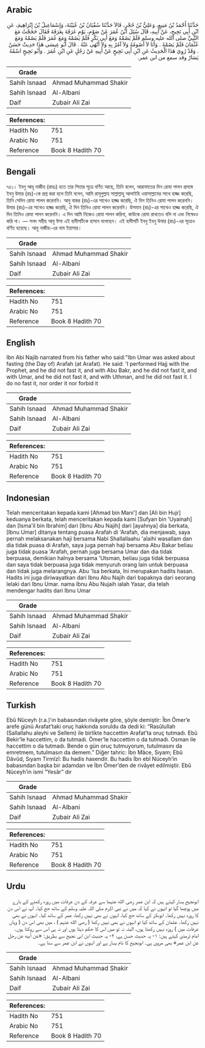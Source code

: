 ## Arabic


<div dir="rtl" lang="ar" style={{fontSize:'larger',backgroundColor:'#f8f9fa',padding:20}}>
حَدَّثَنَا أَحْمَدُ بْنُ مَنِيعٍ، وَعَلِيُّ بْنُ حُجْرٍ، قَالاَ حَدَّثَنَا سُفْيَانُ بْنُ عُيَيْنَةَ، وَإِسْمَاعِيلُ بْنُ إِبْرَاهِيمَ، عَنِ ابْنِ أَبِي نَجِيحٍ، عَنْ أَبِيهِ، قَالَ سُئِلَ ابْنُ عُمَرَ عَنْ صَوْمِ، يَوْمِ عَرَفَةَ بِعَرَفَةَ فَقَالَ حَجَجْتُ مَعَ النَّبِيِّ صلى الله عليه وسلم فَلَمْ يَصُمْهُ وَمَعَ أَبِي بَكْرٍ فَلَمْ يَصُمْهُ وَمَعَ عُمَرَ فَلَمْ يَصُمْهُ وَمَعَ عُثْمَانَ فَلَمْ يَصُمْهُ ‏.‏ وَأَنَا لاَ أَصُومُهُ وَلاَ آمُرُ بِهِ وَلاَ أَنْهَى عَنْهُ ‏.‏ قَالَ أَبُو عِيسَى هَذَا حَدِيثٌ حَسَنٌ ‏.‏ وَقَدْ رُوِيَ هَذَا الْحَدِيثُ عَنِ ابْنِ أَبِي نَجِيحٍ عَنْ أَبِيهِ عَنْ رَجُلٍ عَنِ ابْنِ عُمَرَ ‏.‏ وَأَبُو نَجِيحٍ اسْمُهُ يَسَارٌ ‏وقد سمع من ابن عمر.‏
</div>
<div style={{backgroundColor:'#f8f9fa',padding:20, marginBottom: 10}}><table> <thead> <tr> <th>Grade</th> <th></th> </tr> </thead> <tbody> <tr><td>Sahih Isnaad</td><td>Ahmad Muhammad Shakir</td></tr><tr><td>Sahih Isnaad</td><td>Al-Albani</td></tr><tr><td>Daif</td><td>Zubair Ali Zai</td></tr></tbody></table><table> <thead> <tr> <th>References:</th> <th></th> </tr> </thead> <tbody><tr><td>Hadith No</td><td>751</td></tr><tr><td>Arabic No</td><td>751</td></tr><tr><td>Reference</td><td>Book 8 Hadith 70</td></tr></tbody></table></div>

## Bengali


<div dir="ltr" lang="bn" style={{fontSize:'larger',backgroundColor:'#f8f9fa',padding:20}}>
৭৫১। ইবনু আবূ নাজীহ (রাহঃ) হতে তার পিতার সূত্রে বর্ণিত আছে, তিনি বলেন, আরাফাতের দিন রোযা পালন প্রসঙ্গে ইবনু উমার (রাঃ)-কে প্রশ্ন করা হলে তিনি বলেন, আমি রাসূলুল্লাহ সাল্লাল্লাহু আলাইহি ওয়াসাল্লামের সাথে হাজ্জ করেছি, তিনি সেদিন রোযা পালন করেননি। আবু বাকর (রাঃ)-এর সাথেও হাজ্জ করেছি, ঐ দিন তিনিও রোযা পালন করেননি। উমার (রাঃ)-এর সাথেও হাজ্জ করেছি, ঐ দিন তিনিও রোযা পালন করেননি। উসমান (রাঃ)-এর সাথেও হাজ্জ করেছি, ঐ দিন তিনিও রোযা পালন করেননি। এ দিন আমি নিজেও রোযা পালন করিনা, কাউকে রোযা রাখতেও বলি না এবং নিষেধও করি না। — সনদ সহীহ আবু ঈসা এই হাদীসটিকে হাসান বলেছেন। এই হাদীসটি ইবনু ইবনু উমার (রাঃ)-এর সূত্রেও বর্ণিত হয়েছে। আবু নাজীহ-এর নাম ইয়াসার।
</div>
<div style={{backgroundColor:'#f8f9fa',padding:20, marginBottom: 10}}><table> <thead> <tr> <th>Grade</th> <th></th> </tr> </thead> <tbody> <tr><td>Sahih Isnaad</td><td>Ahmad Muhammad Shakir</td></tr><tr><td>Sahih Isnaad</td><td>Al-Albani</td></tr><tr><td>Daif</td><td>Zubair Ali Zai</td></tr></tbody></table><table> <thead> <tr> <th>References:</th> <th></th> </tr> </thead> <tbody><tr><td>Hadith No</td><td>751</td></tr><tr><td>Arabic No</td><td>751</td></tr><tr><td>Reference</td><td>Book 8 Hadith 70</td></tr></tbody></table></div>

## English


<div dir="ltr" lang="en" style={{fontSize:'larger',backgroundColor:'#f8f9fa',padding:20}}>
Ibn Abi Najib narrated from his father who said:"Ibn Umar was asked about fasting (the Day of) Arafah (at Arafat). He said: 'I performed Hajj with the Prophet, and he did not fast it, and with Abu Bakr, and he did not fast it, and with Umar, and he did not fast it, and with Uthman, and he did not fast it. I do no fast it, nor order it nor forbid it
</div>
<div style={{backgroundColor:'#f8f9fa',padding:20, marginBottom: 10}}><table> <thead> <tr> <th>Grade</th> <th></th> </tr> </thead> <tbody> <tr><td>Sahih Isnaad</td><td>Ahmad Muhammad Shakir</td></tr><tr><td>Sahih Isnaad</td><td>Al-Albani</td></tr><tr><td>Daif</td><td>Zubair Ali Zai</td></tr></tbody></table><table> <thead> <tr> <th>References:</th> <th></th> </tr> </thead> <tbody><tr><td>Hadith No</td><td>751</td></tr><tr><td>Arabic No</td><td>751</td></tr><tr><td>Reference</td><td>Book 8 Hadith 70</td></tr></tbody></table></div>

## Indonesian


<div dir="ltr" lang="id" style={{fontSize:'larger',backgroundColor:'#f8f9fa',padding:20}}>
Telah menceritakan kepada kami [Ahmad bin Mani'] dan [Ali bin Hujr] keduanya berkata, telah menceritakan kepada kami [Sufyan bin 'Uyainah] dan [Isma'il bin Ibrahim] dari [Ibnu Abu Najih] dari [ayahnya] dia berkata, [Ibnu Umar] ditanya tentang puasa Arafah di 'Arafah, dia menjawab, saya pernah melaksanakan haji bersama Nabi Shallallaahu 'alaihi wasallam dan dia tidak puasa di Arafah, saya juga pernah haji bersama Abu Bakar beliau juga tidak puasa 'Arafah, pernah juga bersama Umar dan dia tidak berpuasa, demikian halnya bersama 'Utsman, beliau juga tidak berpuasa dan saya tidak berpuasa juga tidak menyuruh orang lain untuk berpuasa dan tidak juga melarangnya. Abu 'Isa berkata, Ini merupakan hadits hasan. Hadits ini juga diriwayatkan dari Ibnu Abu Najih dari bapaknya dari seorang lelaki dari Ibnu Umar. nama Ibnu Abu Nujaih ialah Yasar, dia telah mendengar hadits dari Ibnu Umar
</div>
<div style={{backgroundColor:'#f8f9fa',padding:20, marginBottom: 10}}><table> <thead> <tr> <th>Grade</th> <th></th> </tr> </thead> <tbody> <tr><td>Sahih Isnaad</td><td>Ahmad Muhammad Shakir</td></tr><tr><td>Sahih Isnaad</td><td>Al-Albani</td></tr><tr><td>Daif</td><td>Zubair Ali Zai</td></tr></tbody></table><table> <thead> <tr> <th>References:</th> <th></th> </tr> </thead> <tbody><tr><td>Hadith No</td><td>751</td></tr><tr><td>Arabic No</td><td>751</td></tr><tr><td>Reference</td><td>Book 8 Hadith 70</td></tr></tbody></table></div>

## Turkish


<div dir="ltr" lang="tr" style={{fontSize:'larger',backgroundColor:'#f8f9fa',padding:20}}>
Ebû Nüceyh (r.a.)’ın babasından rivâyete göre, şöyle demiştir: Îbn Ömer’e arefe günü Arafat’taki oruç hakkında soruldu da dedi ki: “Rasûlullah (Sallallahu aleyhi ve Sellem) ile birlikte haccettim Arafat’ta oruç tutmadı. Ebû Bekir’le haccettim, o da tutmadı. Ömer’le haccettim o da tutmadı. Osman ile haccettim o da tutmadı. Bende o gün oruç tutmuyorum, tutulmasını da emretmem, tutulmasın da demem.” Diğer tahric: İbn Mâce, Sıyam; Ebû Dâvûd, Sıyam Tirmîzî: Bu hadis hasendir. Bu hadis İbn ebî Nüceyh’in babasından başka bir adamdan ve İbn Ömer’den de rivâyet edilmiştir. Ebû Nüceyh’in ismi “Yesâr” dır
</div>
<div style={{backgroundColor:'#f8f9fa',padding:20, marginBottom: 10}}><table> <thead> <tr> <th>Grade</th> <th></th> </tr> </thead> <tbody> <tr><td>Sahih Isnaad</td><td>Ahmad Muhammad Shakir</td></tr><tr><td>Sahih Isnaad</td><td>Al-Albani</td></tr><tr><td>Daif</td><td>Zubair Ali Zai</td></tr></tbody></table><table> <thead> <tr> <th>References:</th> <th></th> </tr> </thead> <tbody><tr><td>Hadith No</td><td>751</td></tr><tr><td>Arabic No</td><td>751</td></tr><tr><td>Reference</td><td>Book 8 Hadith 70</td></tr></tbody></table></div>

## Urdu


<div dir="rtl" lang="ur" style={{fontSize:'larger',backgroundColor:'#f8f9fa',padding:20}}>
ابونجیح یسار کہتے ہیں کہ ابن عمر رضی الله عنہما سے عرفہ کے دن عرفات میں روزہ رکھنے کے بارے میں پوچھا گیا تو انہوں نے کہا کہ میں نے نبی اکرم صلی اللہ علیہ وسلم کے ساتھ حج کیا۔ آپ نے اس دن کا روزہ نہیں رکھا۔ ابوبکر کے ساتھ حج کیا، انہوں نے بھی نہیں رکھا، عمر کے ساتھ کیا۔ انہوں نے بھی نہیں رکھا۔ عثمان کے ساتھ کیا تو انہوں نے بھی نہیں رکھا ( رضی الله عنہم ) ، میں بھی اس دن ( وہاں عرفات میں ) روزہ نہیں رکھتا ہوں، البتہ نہ تو میں اس کا حکم دیتا ہوں اور نہ ہی اس سے روکتا ہوں۔ امام ترمذی کہتے ہیں: ۱- یہ حدیث حسن ہے، ۲- یہ حدیث ابن ابی نجیح سے بطریق: «عن أبيه عن رجل عن ابن عمر» بھی مروی ہے۔ ابونجیح کا نام یسار ہے اور انہوں نے ابن عمر سے سنا ہے۔
</div>
<div style={{backgroundColor:'#f8f9fa',padding:20, marginBottom: 10}}><table> <thead> <tr> <th>Grade</th> <th></th> </tr> </thead> <tbody> <tr><td>Sahih Isnaad</td><td>Ahmad Muhammad Shakir</td></tr><tr><td>Sahih Isnaad</td><td>Al-Albani</td></tr><tr><td>Daif</td><td>Zubair Ali Zai</td></tr></tbody></table><table> <thead> <tr> <th>References:</th> <th></th> </tr> </thead> <tbody><tr><td>Hadith No</td><td>751</td></tr><tr><td>Arabic No</td><td>751</td></tr><tr><td>Reference</td><td>Book 8 Hadith 70</td></tr></tbody></table></div>